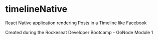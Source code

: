 # timelineNative
React Native application rendering Posts in a Timeline like Facebook

Created during the Rockeseat Developer Bootcamp - GoNode Module 1

